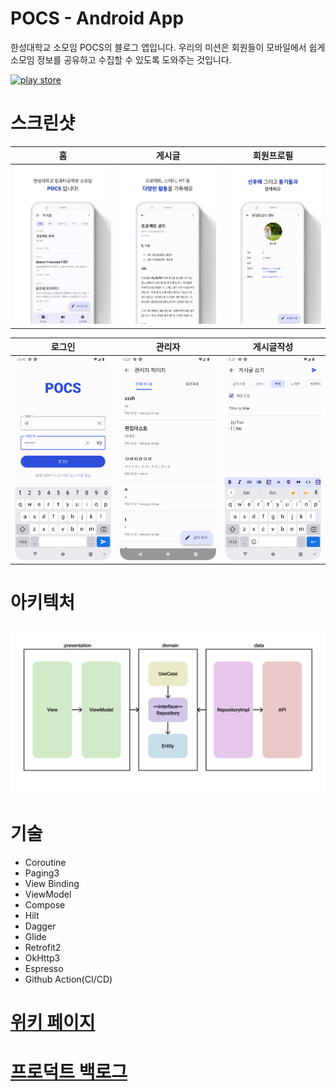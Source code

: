# POCS - Android App

한성대학교 소모임 POCS의 블로그 앱입니다. 우리의 미션은 회원들이 모바일에서 쉽게 소모임 정보를 공유하고 수집할 수 있도록 도와주는 것입니다.

[![play store](https://lh3.googleusercontent.com/q1k2l5CwMV31JdDXcpN4Ey7O43PxnjAuZBTmcHEwQxVuv_2wCE2gAAQMWxwNUC2FYEOnYgFPOpw6kmHJWuEGeIBLTj9CuxcOEeU8UXyzWJq4NJM3lg=s0)](https://play.google.com/store/apps/details?id=com.pocs.blog)

# 스크린샷

| 홈                                   | 게시글                                 | 회원프로필                                               |
|-------------------------------------|-------------------------------------|-----------------------------------------------------|
| ![home](images/screenshot_home.jpg) | ![post](images/screenshot_post.jpg) | ![user_profile](images/screenshot_user_profile.jpg) |

| 로그인                                   | 관리자                                   | 게시글작성                                         |
|---------------------------------------|---------------------------------------|-----------------------------------------------|
| ![login](images/screenshot_login.png) | ![admin](images/screenshot_admin.png) | ![edit_post](images/screenshot_edit_post.png) |

# 아키텍처

![architecture](images/architecture.png)

# 기술

- Coroutine
- Paging3
- View Binding
- ViewModel
- Compose
- Hilt
- Dagger
- Glide
- Retrofit2
- OkHttp3
- Espresso
- Github Action(CI/CD)

# [위키 페이지](https://github.com/hansung-pocs/blog-android/wiki)

# [프로덕트 백로그](https://github.com/orgs/hansung-pocs/projects/1)

